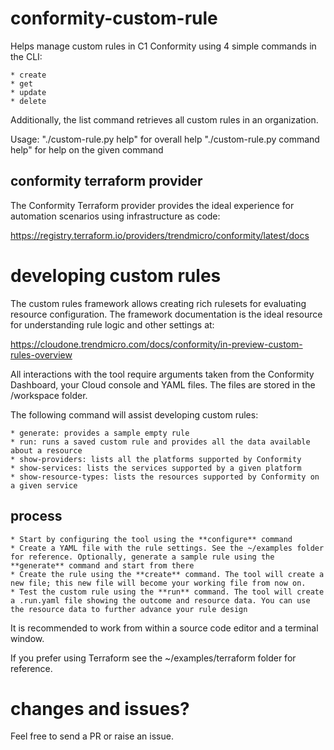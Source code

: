 # conformity-custom-rule

Helps manage custom rules in C1 Conformity using 4 simple commands in the CLI:

    * create
    * get
    * update
    * delete

Additionally, the list command retrieves all custom rules in an organization.

Usage:
"./custom-rule.py help" for overall help
"./custom-rule.py command help" for help on the given command

## conformity terraform provider

The Conformity Terraform provider provides the ideal experience for automation scenarios using infrastructure as code:

https://registry.terraform.io/providers/trendmicro/conformity/latest/docs

# developing custom rules

The custom rules framework allows creating rich rulesets for evaluating resource configuration. The framework documentation is the ideal resource for understanding rule logic and other settings at:

https://cloudone.trendmicro.com/docs/conformity/in-preview-custom-rules-overview

All interactions with the tool require arguments taken from the Conformity Dashboard, your Cloud console and YAML files. The files are stored in the /workspace folder.

The following command will assist developing custom rules:

    * generate: provides a sample empty rule
    * run: runs a saved custom rule and provides all the data available about a resource
    * show-providers: lists all the platforms supported by Conformity
    * show-services: lists the services supported by a given platform
    * show-resource-types: lists the resources supported by Conformity on a given service

## process

    * Start by configuring the tool using the **configure** command
    * Create a YAML file with the rule settings. See the ~/examples folder for reference. Optionally, generate a sample rule using the **generate** command and start from there
    * Create the rule using the **create** command. The tool will create a new file; this new file will become your working file from now on.
    * Test the custom rule using the **run** command. The tool will create a .run.yaml file showing the outcome and resource data. You can use the resource data to further advance your rule design

It is recommended to work from within a source code editor and a terminal window.

If you prefer using Terraform see the ~/examples/terraform folder for reference.

# changes and issues?

Feel free to send a PR or raise an issue.
